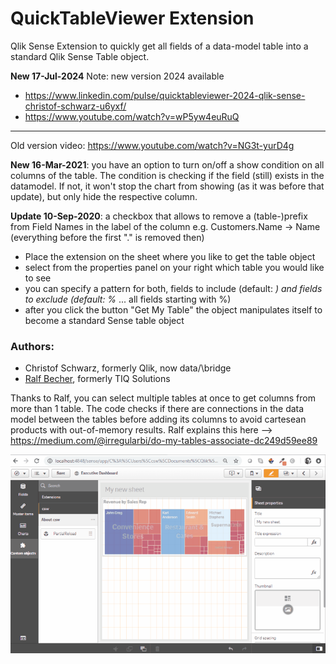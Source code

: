 # QuickTableViewer Extension
Qlik Sense Extension to quickly get all fields of a data-model table into a standard Qlik Sense Table object.

**New 17-Jul-2024**
Note: new version 2024 available
- https://www.linkedin.com/pulse/quicktableviewer-2024-qlik-sense-christof-schwarz-u6yxf/
- https://www.youtube.com/watch?v=wP5yw4euRuQ
---
Old version video: https://www.youtube.com/watch?v=NG3t-yurD4g

**New 16-Mar-2021**: you have an option to turn on/off a show condition on all columns of the table. The condition is checking if the field (still) exists in the datamodel.
If not, it won't stop the chart from showing (as it was before that update), but only hide the respective column.

**Update 10-Sep-2020**: a checkbox that allows to remove a (table-)prefix from Field Names in the label of the column e.g. Customers.Name -> Name 
(everything before the first "." is removed then)

* Place the extension on the sheet where you like to get the table object
* select from the properties panel on your right which table you would like to see
* you can specify a pattern for both, fields to include (default: *) and fields to exclude (default: %* ... all fields starting with %)
* after you click the button "Get My Table" the object manipulates itself to become a standard Sense table object

### Authors: 
 - Christof Schwarz, formerly Qlik, now data/\bridge
 - [Ralf Becher](https://github.com/ralfbecher), formerly TIQ Solutions

Thanks to Ralf, you can select multiple tables at once to get columns from more than 1 table. The code checks if there are connections in 
the data model between the tables before adding its columns to avoid cartesean products with out-of-memory results. Ralf explains this 
here --> https://medium.com/@irregularbi/do-my-tables-associate-dc249d59ee89

![alt text](https://github.com/ChristofSchwarz/pics/raw/master/quicktableview.gif "Screenshot")
